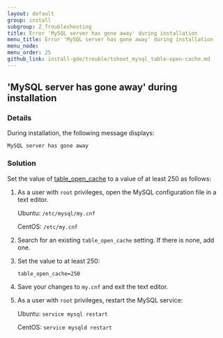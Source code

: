```yaml
---
layout: default
group: install
subgroup: Z_Troubleshooting
title: Error 'MySQL server has gone away' during installation
menu_title: Error 'MySQL server has gone away' during installation
menu_node: 
menu_order: 25 
github_link: install-gde/trouble/tshoot_mysql_table-open-cache.md
---
```


<h2 id="install-trouble-mysql-gone-away">'MySQL server has gone away' during installation</h2>

### Details

During installation, the following message displays: 

	MySQL server has gone away

### Solution

Set the value of <a href="https://dev.mysql.com/doc/refman/5.6/en/table-cache.html" target="_blank">table_open_cache</a> to a value of at least 250 as follows:

1.	As a user with `root` privileges, open the MySQL configuration file in a text editor.

	Ubuntu: `/etc/mysql/my.cnf`

	CentOS: `/etc/my.cnf`

2.	Search for an existing `table_open_cache` setting. If there is none, add one.

3.	Set the value to at least 250:

		table_open_cache=250

4.	Save your changes to `my.cnf` and exit the text editor.

5.	As a user with `root` privileges, restart the MySQL service:

	Ubuntu: `service mysql restart`

	CentOS: `service mysqld restart`
